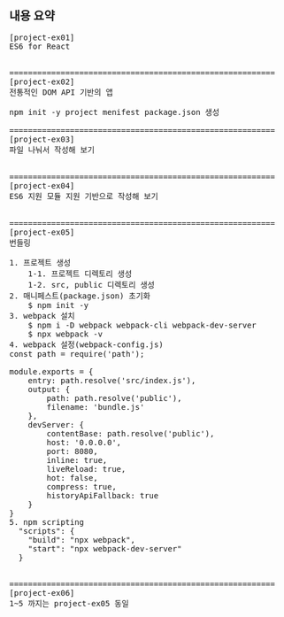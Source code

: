 ## 내용 요약

<pre>
[project-ex01]
ES6 for React


=========================================================
[project-ex02]
전통적인 DOM API 기반의 앱

npm init -y project menifest package.json 생성

=========================================================
[project-ex03]
파일 나눠서 작성해 보기


=========================================================
[project-ex04]
ES6 지원 모듈 지원 기반으로 작성해 보기


=========================================================
[project-ex05]
번들링

1. 프로젝트 생성
    1-1. 프로젝트 디렉토리 생성
    1-2. src, public 디렉토리 생성 
2. 매니페스트(package.json) 초기화
    $ npm init -y
3. webpack 설치
    $ npm i -D webpack webpack-cli webpack-dev-server
    $ npx webpack -v
4. webpack 설정(webpack-config.js)
const path = require('path');

module.exports = {
    entry: path.resolve('src/index.js'),
    output: {
        path: path.resolve('public'),
        filename: 'bundle.js'
    },
    devServer: {
        contentBase: path.resolve('public'),
        host: '0.0.0.0',
        port: 8080,
        inline: true,
        liveReload: true,
        hot: false,
        compress: true,
        historyApiFallback: true
    }     
}
5. npm scripting
  "scripts": {
    "build": "npx webpack",
    "start": "npx webpack-dev-server"
  }


=========================================================
[project-ex06]
1~5 까지는 project-ex05 동일
<pre>